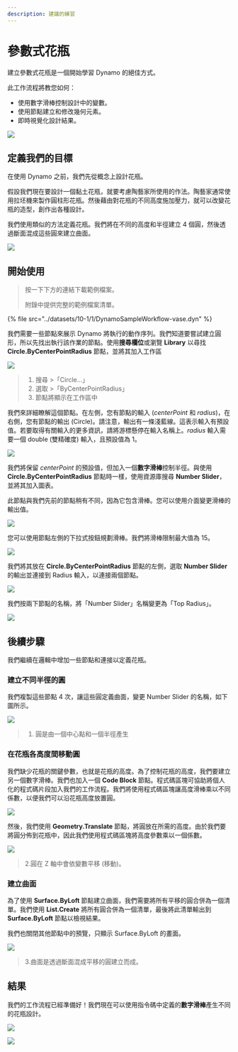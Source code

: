 ```yaml
---
description: 建議的練習
---
```


# 參數式花瓶

建立參數式花瓶是一個開始學習 Dynamo 的絕佳方式。

此工作流程將教您如何：

* 使用數字滑棒控制設計中的變數。
* 使用節點建立和修改幾何元素。
* 即時視覺化設計結果。

![](../images/10-1/1/vase1(3).gif)

## 定義我們的目標

在使用 Dynamo 之前，我們先從概念上設計花瓶。

假設我們現在要設計一個黏土花瓶，就要考慮陶藝家所使用的作法。陶藝家通常使用拉坯機來製作圓柱形花瓶。然後藉由對花瓶的不同高度施加壓力，就可以改變花瓶的造型，創作出各種設計。

我們使用類似的方法定義花瓶。我們將在不同的高度和半徑建立 4 個圓，然後透過斷面混成這些圓來建立曲面。

![](../images/10-1/1/vase2.png)

## 開始使用

> 按一下下方的連結下載範例檔案。
>
> 附錄中提供完整的範例檔案清單。

{% file src="../datasets/10-1/1/DynamoSampleWorkflow-vase.dyn" %}

我們需要一些節點來展示 Dynamo 將執行的動作序列。我們知道要嘗試建立圓形，所以先找出執行該作業的節點。使用**搜尋欄位**或瀏覽 **Library** 以尋找 **Circle.ByCenterPointRadius** 節點，並將其加入工作區

![](../images/10-1/1/vase8.png)

> 1. 搜尋 >「Circle...」
> 2. 選取 >「ByCenterPointRadius」
> 3. 節點將顯示在工作區中

我們來詳細瞭解這個節點。在左側，您有節點的輸入 (_centerPoint_ 和 _radius_)，在右側，您有節點的輸出 (Circle)。請注意，輸出有一條淺藍線。這表示輸入有預設值。若要取得有關輸入的更多資訊，請將游標懸停在輸入名稱上。_radius_ 輸入需要一個 double (雙精確度) 輸入，且預設值為 1。

![](../images/10-1/1/vase10.png)

我們將保留 _centerPoint_ 的預設值，但加入一個**數字滑棒**控制半徑。與使用 **Circle.ByCenterPointRadius** 節點時一樣，使用資源庫搜尋 **Number Slider**，並將其加入圖表。

此節點與我們先前的節點稍有不同，因為它包含滑棒。您可以使用介面變更滑棒的輸出值。

![](../images/10-1/1/vase13(1).gif)

您可以使用節點左側的下拉式按鈕規劃滑棒。我們將滑棒限制最大值為 15。

![](../images/10-1/1/vase11.png)

我們將其放在 **Circle.ByCenterPointRadius** 節點的左側，選取 **Number Slider** 的輸出並連接到 Radius 輸入，以連接兩個節點。

![](../images/10-1/1/vase12.png)

我們按兩下節點的名稱，將「Number Slider」名稱變更為「Top Radius」。

![](../images/10-1/1/vase14.png)

## 後續步驟

我們繼續在邏輯中增加一些節點和連接以定義花瓶。

### 建立不同半徑的圓

我們複製這些節點 4 次，讓這些圓定義曲面，變更 Number Slider 的名稱，如下圖所示。

![](../images/10-1/1/vase4(1)(1).png)

> 1. 圓是由一個中心點和一個半徑產生

### 在花瓶各高度間移動圓

我們缺少花瓶的關鍵參數，也就是花瓶的高度。為了控制花瓶的高度，我們要建立另一個數字滑棒。我們也加入一個 **Code Block** 節點。程式碼區塊可協助將個人化的程式碼片段加入我們的工作流程。我們將使用程式碼區塊讓高度滑棒乘以不同係數，以便我們可以沿花瓶高度放置圓。

![](../images/10-1/1/vase15(1).png)

然後，我們使用 **Geometry.Translate** 節點，將圓放在所需的高度。由於我們要將圓分佈到花瓶中，因此我們使用程式碼區塊將高度參數乘以一個係數。

![](../images/10-1/1/vase5.png)

> 2\.圓在 Z 軸中會依變數平移 (移動)。

### 建立曲面

為了使用 **Surface.ByLoft** 節點建立曲面，我們需要將所有平移的圓合併為一個清單。我們使用 **List.Create** 將所有圓合併為一個清單，最後將此清單輸出到 **Surface.ByLoft** 節點以檢視結果。

我們也關閉其他節點中的預覽，只顯示 Surface.ByLoft 的畫面。

![](../images/10-1/1/vase6(1)(1).png)

> 3\.曲面是透過斷面混成平移的圓建立而成。

## 結果

我們的工作流程已經準備好！我們現在可以使用指令碼中定義的**數字滑棒**產生不同的花瓶設計。

![](../images/10-1/1/vase1(3).gif)

![](../images/10-1/1/vase7.png)
